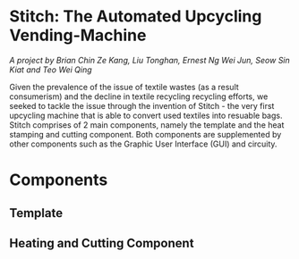 # Stitch: The Automated Upcycling Vending-Machine
<em> A project by Brian Chin Ze Kang, Liu Tonghan, Ernest Ng Wei Jun, Seow Sin Kiat and Teo Wei Qing </em>
<p> Given the prevalence of the issue of textile wastes (as a result consumerism) and the decline in textile recycling recycling efforts, we seeked to tackle the issue through the invention of Stitch - the very first upcycling machine that is able to convert used textiles into resuable bags. Stitch comprises of 2 main components, namely the template and the heat stamping and cutting component. Both components are supplemented by other components such as the Graphic User Interface (GUI) and circuity.

<h1> Components </h1>
<h2> Template </h2>
<h2> Heating and Cutting Component </h2>
